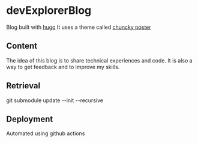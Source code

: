 # devExplorerBlog

Blog built with [hugo](https://gohugo.io)
It uses a theme called [chuncky poster](https://themes.gohugo.io/hugo-theme-chunky-poster/)

## Content

The idea of this blog is to share technical experiences and code. It is also a way to get feedback and to improve my skills.

## Retrieval

git submodule update --init --recursive

## Deployment

Automated using github actions

